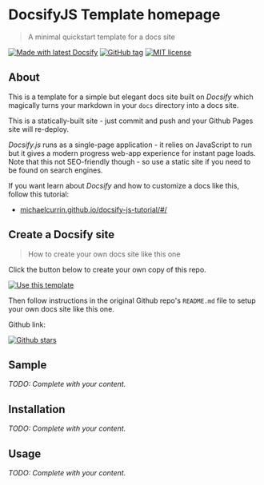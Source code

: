 <!-- TODO: Update with your values. -->
# DocsifyJS Template homepage
> A minimal quickstart template for a docs site

 <!-- TODO: Update repo links and change license type if not MIT. -->
[![Made with latest Docsify](https://img.shields.io/npm/v/docsify/latest?label=docsify)](https://docsify.js.org/)
[![GitHub tag](https://img.shields.io/github/tag/MichaelCurrin/docsify-js-template.svg)](https://GitHub.com/MichaelCurrin/docsify-js-template/tags/)
[![MIT license](https://img.shields.io/badge/License-MIT-blue.svg)](https://github.com/MichaelCurrin/docsify-js-template/blob/master/README#license)


<!-- TODO: Delete below -->

## About

This is a template for a simple but elegant docs site built on _Docsify_ which magically turns your markdown in your `docs` directory into a docs site. 

This is a statically-built site - just commit and push and your Github Pages site will re-deploy.

_Docsify.js_ runs as a single-page application - it relies on JavaScript to run but it gives a modern progress web-app experience for instant page loads. Note that this not SEO-friendly though - so use a static site if you need to be found on search engines.

If you want learn about _Docsify_ and how to customize a docs like this, follow this tutorial:

- [michaelcurrin.github.io/docsify-js-tutorial/#/](https://michaelcurrin.github.io/docsify-js-tutorial/#/)


## Create a Docsify site
> How to create your own docs site like this one

Click the button below to create your own copy of this repo.

[![Use this template](https://img.shields.io/badge/Use_this_template-green.svg?style=for-the-badge)](https://github.com/MichaelCurrin/docsify-js-template/generate)

Then follow instructions in the original Github repo's `README.md` file to setup your own docs site like this one.

Github link:

[![Github stars](https://img.shields.io/github/forks/MichaelCurrin/docsify-js-template?style=social)](https://github.com/MichaelCurrin/docsify-js-template/)

<!-- TODO: Delete above -->


<!-- TODO: Replace the body below with your headings and content. Or remove these sections and rather use customize the sidebar to point to each file. -->


## Sample

_TODO: Complete with your content._


## Installation

_TODO: Complete with your content._


## Usage

_TODO: Complete with your content._
